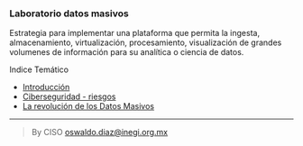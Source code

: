 ### Laboratorio datos masivos

Estrategia para implementar una plataforma que permita la ingesta, almacenamiento, virtualización, procesamiento, visualización de grandes volumenes de información para su analítica o ciencia de datos.

Indice Temático

- [Introducción](assets/introduccion.md)
- [Ciberseguridad - riesgos](assets/ciberseguridaddatosmasivos.md)
- [La revolución de los Datos Masivos](assets/revoluciondatosmasivos.md)

____________________________________
> By CISO oswaldo.diaz@inegi.org.mx
